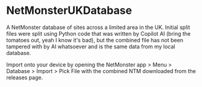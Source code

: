 # NetMonsterUKDatabase

A NetMonster database of sites across a limited area in the UK. Initial split files were split using Python code that was written by Copilot AI (bring the tomatoes out, yeah I know it's bad), but the combined file has not been tampered with by AI whatsoever and is the same data from my local database.

Import onto your device by opening the NetMonster app > Menu > Database > Import > Pick File with the combined NTM downloaded from the releases page.
